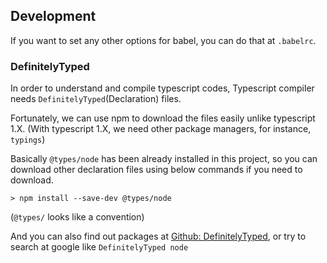## Development

If you want to set any other options for babel, you can do that at `.babelrc`.

### DefinitelyTyped

In order to understand and compile typescript codes, Typescript compiler needs `DefinitelyTyped`(Declaration) files.

Fortunately, we can use npm to download the files easily unlike typescript 1.X. (With typescript 1.X, we need other package managers, for instance, `typings`)

Basically `@types/node` has been already installed in this project, so you can download other declaration files using below commands if you need to download.

```
> npm install --save-dev @types/node
```

(`@types/` looks like a convention)

And you can also find out packages at [Github: DefinitelyTyped](https://github.com/DefinitelyTyped/DefinitelyTyped),
or try to search at google like `DefinitelyTyped node`